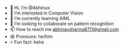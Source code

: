 - 👋 Hi, I’m @Abhinux
- 👀 I’m interested in Computer Vision
- 🌱 I’m currently learning AIML
- 💞️ I’m looking to collaborate on pattern recognition
- 📫 How to reach me abhinavsharma8711@gmail.com
- 😄 Pronouns: he/him
- ⚡ Fun fact: hehe

<!---
Abhinux/Abhinux is a ✨ special ✨ repository because its `README.md` (this file) appears on your GitHub profile.
You can click the Preview link to take a look at your changes.
--->
